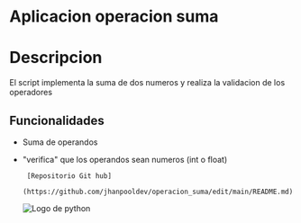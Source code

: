 # Aplicacion operacion suma
# Descripcion
El script implementa la suma de dos numeros y realiza la validacion de los operadores
## Funcionalidades
- Suma de operandos
- "verifica" que los operandos sean numeros (int o float)

       [Repositorio Git hub]
       (https://github.com/jhanpooldev/operacion_suma/edit/main/README.md)
  ![Logo de python ](https://www.bing.com/images/search?view=detailV2&ccid=kbO1T90N&id=7EFF8C5F9940848AA52B378D965D8EF3AF5625E7&thid=OIP.kbO1T90NqtfN3K-K58a20wHaHa&mediaurl=https%3a%2f%2fstatic.vecteezy.com%2fsystem%2fresources%2fpreviews%2f012%2f697%2f295%2fnon_2x%2f3d-python-programming-language-logo-free-png.png&cdnurl=https%3a%2f%2fth.bing.com%2fth%2fid%2fR.91b3b54fdd0daad7cddcaf8ae7c6b6d3%3frik%3d5yVWr%252fOOXZaNNw%26pid%3dImgRaw%26r%3d0&exph=980&expw=980&q=Python+Lenguaje+De+Programaci%c3%b3n+Logo&simid=608043769620683152&FORM=IRPRST&ck=6949BFB8CC89EA24039C2EE5F6EF8A14&selectedIndex=1&itb=1&ajaxhist=0&ajaxserp=0)
